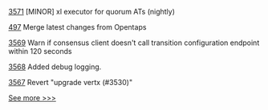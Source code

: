 
[3571](https://github.com/hyperledger/besu/pull/3571) [MINOR] xl executor for quorum ATs (nightly)

[497](https://github.com/hyperledger-labs/blockchain-carbon-accounting/pull/497) Merge latest changes from Opentaps

[3569](https://github.com/hyperledger/besu/pull/3569) Warn if consensus client doesn't call transition configuration endpoint within 120 seconds

[3568](https://github.com/hyperledger/besu/pull/3568) Added debug logging.

[3567](https://github.com/hyperledger/besu/pull/3567) Revert "upgrade vertx (#3530)"


[See more >>>](https://start-here.hyperledger.org/pull-requests)
